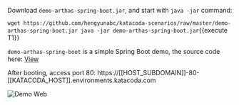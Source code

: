 



Download `demo-arthas-spring-boot.jar`, and start with `java -jar` command:

`wget https://github.com/hengyunabc/katacoda-scenarios/raw/master/demo-arthas-spring-boot.jar
java -jar demo-arthas-spring-boot.jar`{{execute T1}}

`demo-arthas-spring-boot` is a simple Spring Boot demo, the source code here: [View](https://github.com/hengyunabc/spring-boot-inside/tree/master/demo-arthas-spring-boot)

After booting, access port 80: https://[[HOST_SUBDOMAIN]]-80-[[KATACODA_HOST]].environments.katacoda.com

![Demo Web](/arthas/scenarios/arthas-advanced-cn/assets/demo-web.png)